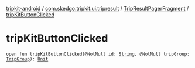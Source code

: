 [tripkit-android](../../index.md) / [com.skedgo.tripkit.ui.tripresult](../index.md) / [TripResultPagerFragment](index.md) / [tripKitButtonClicked](./trip-kit-button-clicked.md)

# tripKitButtonClicked

`open fun tripKitButtonClicked(@NotNull id: `[`String`](https://kotlinlang.org/api/latest/jvm/stdlib/kotlin/-string/index.html)`, @NotNull tripGroup: `[`TripGroup`](../../skedgo.tripkit.routing/-trip-group/index.md)`): `[`Unit`](https://kotlinlang.org/api/latest/jvm/stdlib/kotlin/-unit/index.html)